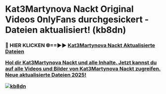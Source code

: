 # Kat3Martynova Nackt Original Videos 0nlyFans durchgesickert - Dateien aktualisiert! (kb8dn)

<h3>🔴 HIER KLICKEN 🌐==►► <a href="https://tinyurl.com/h6vf6nb8" rel="nofollow">Kat3Martynova Nackt Aktualisierte Dateien

Hol dir Kat3Martynova Nackt und alle Inhalte. Jetzt kannst du auf alle Videos und Bilder von Kat3Martynova Nackt zugreifen. Neue aktualisierte Dateien 2025!

[![kb8dn](https://i.imgur.com/sD4kR3V.gif)](https://tinyurl.com/h6vf6nb8)
